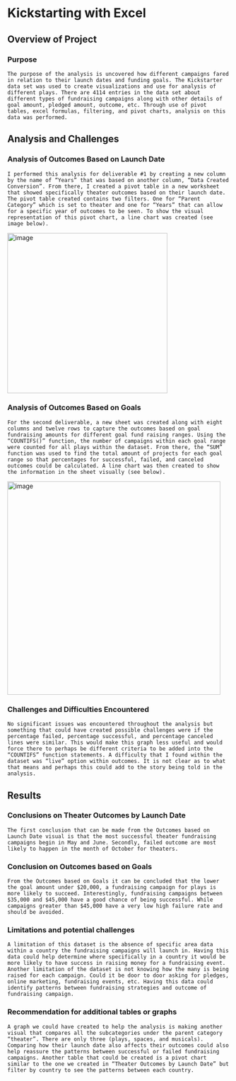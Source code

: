 # Kickstarting with Excel

## Overview of Project

### Purpose
	The purpose of the analysis is uncovered how different campaigns fared in relation to their launch dates and funding goals. The Kickstarter data set was used to create visualizations and use for analysis of different plays. There are 4114 entries in the data set about different types of fundraising campaigns along with other details of goal amount, pledged amount, outcome, etc. Through use of pivot tables, excel formulas, filtering, and pivot charts, analysis on this data was performed.

## Analysis and Challenges


### Analysis of Outcomes Based on Launch Date

	I performed this analysis for deliverable #1 by creating a new column by the name of “Years” that was based on another column, “Data Created Conversion”. From there, I created a pivot table in a new worksheet that showed specifically theater outcomes based on their launch date. The pivot table created contains two filters. One for “Parent Category” which is set to theater and one for “Years” that can allow for a specific year of outcomes to be seen. To show the visual representation of this pivot chart, a line chart was created (see image below).

<img width="362" alt="image" src="https://user-images.githubusercontent.com/96553992/147893401-fdee7fe8-630f-4db9-a036-645076e9d116.png">

 

### Analysis of Outcomes Based on Goals

	For the second deliverable, a new sheet was created along with eight columns and twelve rows to capture the outcomes based on goal fundraising amounts for different goal fund raising ranges. Using the “COUNTIFS()” function, the number of campaigns within each goal range were counted for all plays within the dataset. From there, the “SUM” function was used to find the total amount of projects for each goal range so that percentages for successful, failed, and canceled outcomes could be calculated. A line chart was then created to show the information in the sheet visually (see below).

<img width="482" alt="image" src="https://user-images.githubusercontent.com/96553992/147893406-b25a54a5-4e73-4643-a6e6-f5657c3af4cf.png">

 

### Challenges and Difficulties Encountered

	No significant issues was encountered throughout the analysis but something that could have created possible challenges were if the percentage failed, percentage successful, and percentage canceled lines were similar. This would make this graph less useful and would force there to perhaps be different criteria to be added into the “COUNTIFS” function statements. A difficulty that I found within the dataset was “live” option within outcomes. It is not clear as to what that means and perhaps this could add to the story being told in the analysis.

## Results

### Conclusions on Theater Outcomes by Launch Date
	The first conclusion that can be made from the Outcomes based on Launch Date visual is that the most successful theater fundraising campaigns begin in May and June. Secondly, failed outcome are most likely to happen in the month of October for theaters.

### Conclusion on Outcomes based on Goals

	From the Outcomes based on Goals it can be concluded that the lower the goal amount under $20,000, a fundraising campaign for plays is more likely to succeed. Interestingly, fundraising campaigns between $35,000 and $45,000 have a good chance of being successful. While campaigns greater than $45,000 have a very low high failure rate and should be avoided.

### Limitations and potential challenges
	A limitation of this dataset is the absence of specific area data within a country the fundraising campaigns will launch in. Having this data could help determine where specifically in a country it would be more likely to have success in raising money for a fundraising event. Another limitation of the dataset is not knowing how the many is being raised for each campaign. Could it be door to door asking for pledges, online marketing, fundraising events, etc. Having this data could identify patterns between fundraising strategies and outcome of fundraising campaign.

### Recommendation for additional tables or graphs

	A graph we could have created to help the analysis is making another visual that compares all the subcategories under the parent category “theater”. There are only three (plays, spaces, and musicals). Comparing how their launch date also affects their outcomes could also help reassure the patterns between successful or failed fundraising campaigns. Another table that could be created is a pivot chart similar to the one we created in “Theater Outcomes by Launch Date” but filter by country to see the patterns between each country.
